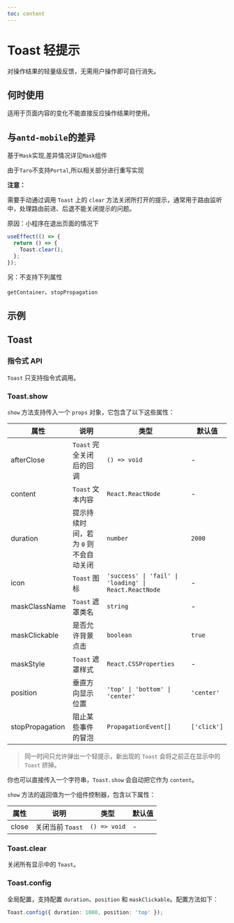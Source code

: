 ```yaml
---
toc: content
---
```


# Toast 轻提示

对操作结果的轻量级反馈，无需用户操作即可自行消失。

## 何时使用

适用于页面内容的变化不能直接反应操作结果时使用。

## 与`antd-mobile`的差异

基于`Mask`实现,差异情况详见`Mask`组件

由于`Taro`不支持`Portal`,所以相关部分进行重写实现

**注意：**

需要手动通过调用 `Toast` 上的 `clear` 方法关闭所打开的提示，通常用于路由监听中，处理路由前进、后退不能关闭提示的问题。

原因：小程序在退出页面的情况下

```javascript
useEffect(() => {
  return () => {
    Toast.clear();
  };
});
```

另：不支持下列属性

`getContainer`、`stopPropagation`

## 示例

<code src="./demos/demo1.tsx"></code>

## Toast

### 指令式 API

`Toast` 只支持指令式调用。

### Toast.show

`show` 方法支持传入一个 `props` 对象，它包含了以下这些属性：

| 属性            | 说明                                  | 类型                                                  | 默认值      |
| --------------- | ------------------------------------- | ----------------------------------------------------- | ----------- |
| afterClose      | `Toast` 完全关闭后的回调              | `() => void`                                          | -           |
| content         | `Toast` 文本内容                      | `React.ReactNode`                                     | -           |
| duration        | 提示持续时间，若为 `0` 则不会自动关闭 | `number`                                              | `2000`      |
| icon            | `Toast` 图标                          | `'success' \| 'fail' \| 'loading' \| React.ReactNode` | -           |
| maskClassName   | `Toast` 遮罩类名                      | `string`                                              | -           |
| maskClickable   | 是否允许背景点击                      | `boolean`                                             | `true`      |
| maskStyle       | `Toast` 遮罩样式                      | `React.CSSProperties`                                 | -           |
| position        | 垂直方向显示位置                      | `'top' \| 'bottom' \| 'center'`                       | `'center'`  |
| stopPropagation | 阻止某些事件的冒泡                    | `PropagationEvent[]`                                  | `['click']` |

> 同一时间只允许弹出一个轻提示，新出现的 `Toast` 会将之前正在显示中的 `Toast` 挤掉。

你也可以直接传入一个字符串，`Toast.show` 会自动把它作为 `content`。

`show` 方法的返回值为一个组件控制器，包含以下属性：

| 属性  | 说明             | 类型         | 默认值 |
| ----- | ---------------- | ------------ | ------ |
| close | 关闭当前 `Toast` | `() => void` | -      |

### Toast.clear

关闭所有显示中的 `Toast`。

### Toast.config

全局配置，支持配置 `duration`、`position` 和 `maskClickable`。配置方法如下：

```ts
Toast.config({ duration: 1000, position: 'top' });
```
